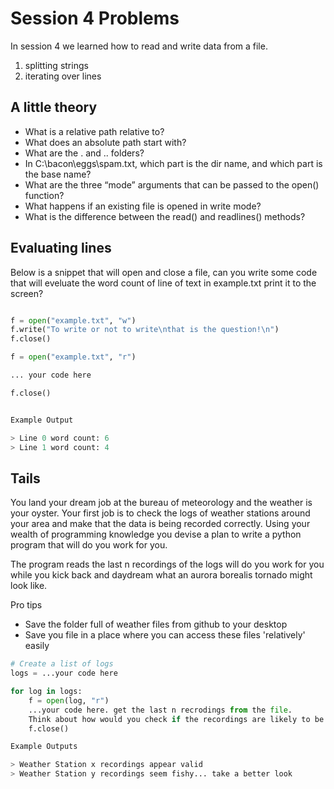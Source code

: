 # Session 4 Problems

In session 4 we learned how to read and write data from a file.

1. splitting strings
2. iterating over lines

## A little theory

 - What is a relative path relative to?
 - What does an absolute path start with?
 - What are the . and .. folders?
 - In C:\bacon\eggs\spam.txt, which part is the dir name, and which part is the base name?
 - What are the three “mode” arguments that can be passed to the open() function?
 - What happens if an existing file is opened in write mode?
 - What is the difference between the read() and readlines() methods?

## Evaluating lines

Below is a snippet that will open and close a file, can you write some code that will eveluate the word count of line of text in example.txt
print it to the screen?

```py

f = open("example.txt", "w")
f.write("To write or not to write\nthat is the question!\n")
f.close()

f = open("example.txt", "r")

... your code here

f.close()


Example Output

> Line 0 word count: 6
> Line 1 word count: 4

```

## Tails

You land your dream job at the bureau of meteorology and the weather is your oyster. Your first job is to check the logs of weather stations around your area and make that the data is being recorded correctly. Using your wealth of programming knowledge you devise a plan to write a python program that will do you work for you. 

The program reads the last n recordings of the logs will do you work for you while you kick back and daydream what an aurora borealis tornado might look like.

Pro tips
 - Save the folder full of weather files from github to your desktop
 - Save you file in a place where you can access these files 'relatively' easily

```py
# Create a list of logs
logs = ...your code here

for log in logs:
	f = open(log, "r")
	...your code here. get the last n recrodings from the file. 
	Think about how would you check if the recordings are likely to be valid?
	f.close()

Example Outputs

> Weather Station x recordings appear valid
> Weather Station y recordings seem fishy... take a better look

```
